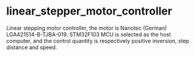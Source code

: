 # linear_stepper_motor_controller
Linear stepping motor controller, the motor is Nanotec (German) LGA421S14-B-TJBA-019. STM32F103 MCU is selected as the host computer, and the control quantity is respectively positive inversion, step distance and speed.
